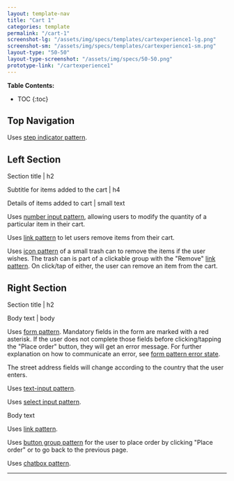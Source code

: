 ```yaml
---
layout: template-nav
title: "Cart 1"
categories: template
permalink: "/cart-1"
screenshot-lg: "/assets/img/specs/templates/cartexperience1-lg.png"
screenshot-sm: "/assets/img/specs/templates/cartexperience1-sm.png"
layout-type: "50-50"
layout-type-screenshot: "/assets/img/specs/50-50.png"
prototype-link: "/cartexperience1"
---
```


__Table Contents:__
* TOC
{:toc}

## Top Navigation
Uses [step indicator pattern](/step-indicator).

## Left Section

Section title | h2

Subtitle for items added to the cart | h4

Details of items added to cart | small text

Uses [number input pattern](/number-input), allowing users to modify the quantity of a particular item in their cart.

Uses [link pattern](/link) to let users remove items from their cart. 

Uses [icon pattern](/icon) of a small trash can to remove the items if the user wishes. The trash can is part of a clickable group with the "Remove" [link pattern](/link). On click/tap of either, the user can remove an item from the cart.

## Right Section

Section title | h2

Body text | body

Uses [form pattern](/forms). Mandatory fields in the form are marked with a red asterisk. If the user does not complete those fields before clicking/tapping the "Place order" button, they will get an error message. For further explanation on how to communicate an error, see [form pattern error state](/forms).

The street address fields will change according to the country that the user enters.

Uses [text-input pattern](/text-input).

Uses [select input pattern](/select-input).

Body text

Uses [link pattern](/link).

Uses [button group pattern](/button-group) for the user to place order by clicking "Place order" or to go back to the previous page.

Uses [chatbox pattern](/chatbox).

---


